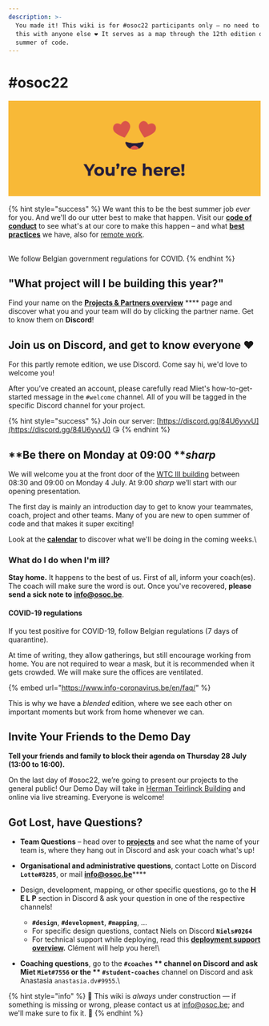 ```yaml
---
description: >-
  You made it! This wiki is for #osoc22 participants only – no need to share
  this with anyone else ❤ It serves as a map through the 12th edition of open
  summer of code.
---
```


# #osoc22



![You made it, we're so happy you are here!](<.gitbook/assets/Screenshot 2020-06-18 at 14.41.43.png>)

{% hint style="success" %}
We want this to be the best summer job _ever_ for you. And we'll do our utter best to make that happen. Visit our [**code of conduct**](https://help.osoc.be/global/code-of-conduct) to see what's at our core to make this happen – and what [**best practices**](https://help.osoc.be/global/way-of-work) we have, also for [remote work](https://help.osoc.be/global/way-of-work/working-together-in-a-remote-setting).

\
We follow Belgian government regulations for COVID.
{% endhint %}

## "What project will I be building this year?"

Find your name on the [**Projects & Partners overview**](projects-partners/projects-partners-overview.md) **** page and discover what you and your team will do by clicking the partner name. Get to know them on **Discord**!

## Join us on Discord, and get to know everyone ❤

For this partly remote edition, we use Discord. Come say hi, we'd love to welcome you!

After you’ve created an account, please carefully read Miet's how-to-get-started message in the `#welcome` channel. All of you will be tagged in the specific Discord channel for your project.

{% hint style="success" %}
Join our server: [https://discord.gg/84U6yvvU](https://discord.gg/84U6yvvU) 😘
{% endhint %}

## **Be there on Monday at 09:00 **_**sharp**_

We will welcome you at the front door of the [WTC III building](https://www.openstreetmap.org/node/3964305614#map=19/50.86078/4.35616) between 08:30 and 09:00 on Monday 4 July. At 9:00 _sharp_ we’ll start with our opening presentation.

The first day is mainly an introduction day to get to know your teammates, coach, project and other teams. Many of you are new to open summer of code and that makes it super exciting!

Look at the [**calendar**](calendar-for-osoc22-belgium/) to discover what we'll be doing in the coming weeks.\


### What do I do when I'm ill?

**Stay home.** It happens to the best of us. First of all, inform your coach(es). The coach will make sure the word is out. Once you've recovered, **please send a sick note to** [**info@osoc.be**](mailto:info@osoc.be).

#### COVID-19 regulations

&#x20;If you test positive for COVID-19, follow Belgian regulations (7 days of quarantine).

At time of writing, they allow gatherings, but still encourage working from home. You are not required to wear a mask, but it is recommended when it gets crowded. We will make sure the offices are ventilated.

{% embed url="https://www.info-coronavirus.be/en/faq/" %}

This is why we have a _blended_ edition, where we see each other on important moments but work from home whenever we can.

## **Invite Your Friends to the Demo Day**

**Tell your friends and family to block their agenda on Thursday 28 July (13:00 to 16:00).**

On the last day of #osoc22, we’re going to present our projects to the general public! Our Demo Day will take in [Herman Teirlinck Building](https://www.openstreetmap.org/way/444059131) and online via live streaming. Everyone is welcome!

## Got Lost, have Questions?

* **Team Questions** – head over to [**projects**](projects-partners/projects-partners-overview.md) and see what the name of your team is, where they hang out in Discord and ask your coach what's up!
* **Organisational and administrative questions**, contact Lotte on Discord **`Lotte#8285`**, or mail [**info@osoc.be**](mailto:info@osoc.be)****
* Design, development, mapping, or other specific questions, go to the **H E L P** section in Discord & ask your question in one of the respective channels!
  * **`#design`**, **`#development`**, **`#mapping`**, ...&#x20;
  * For specific design questions, contact Niels on Discord **`Niels#0264`**
  * For technical support while deploying, read this [**deployment support overview**](https://github.com/osoc22/technical-support)**.** Clément will help you here!\

* **Coaching questions**, go to the **`#coaches` ** channel on Discord and ask Miet `Miet#7556` or the ** `#student-coaches`** channel on Discord and ask Anastasia `anastasia.dv#9955`.\


{% hint style="info" %}
🚧 This wiki is _always_ under construction — if something is missing or wrong, please contact us at info@osoc.be; and we'll make sure to fix it. 🚧
{% endhint %}
